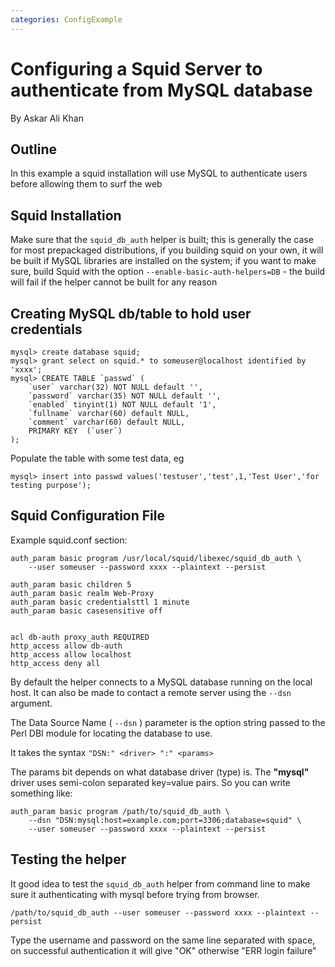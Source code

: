 ```yaml
---
categories: ConfigExample
---
```

# Configuring a Squid Server to authenticate from MySQL database

By Askar Ali Khan

## Outline

In this example a squid installation will use MySQL to authenticate
users before allowing them to surf the web

## Squid Installation

Make sure that the `squid_db_auth` helper is built; this is generally the
case for most prepackaged distributions, if you building squid on your own,
it will be built if MySQL libraries are installed on the system; if you want
to make sure, build Squid with the option `--enable-basic-auth-helpers=DB` - 
the build will fail if the helper cannot be built for any reason

## Creating MySQL db/table to hold user credentials
```
mysql> create database squid;
mysql> grant select on squid.* to someuser@localhost identified by 'xxxx';
mysql> CREATE TABLE `passwd` (
    `user` varchar(32) NOT NULL default '',
    `password` varchar(35) NOT NULL default '',
    `enabled` tinyint(1) NOT NULL default '1',
    `fullname` varchar(60) default NULL,
    `comment` varchar(60) default NULL,
    PRIMARY KEY  (`user`)
);
```

Populate the table with some test data, eg
```
mysql> insert into passwd values('testuser','test',1,'Test User','for testing purpose');
```

## Squid Configuration File

Example squid.conf section:
```
auth_param basic program /usr/local/squid/libexec/squid_db_auth \
    --user someuser --password xxxx --plaintext --persist

auth_param basic children 5
auth_param basic realm Web-Proxy
auth_param basic credentialsttl 1 minute
auth_param basic casesensitive off


acl db-auth proxy_auth REQUIRED
http_access allow db-auth
http_access allow localhost
http_access deny all
```

By default the helper connects to a MySQL database running on the local
host. It can also be made to contact a remote server using the `--dsn`
argument.

The Data Source Name ( `--dsn` ) parameter is the option string passed
to the Perl DBI module for locating the database to use.

It takes the syntax `"DSN:" <driver> ":" <params>`

The params bit depends on what database driver (type) is. The
**"mysql"** driver uses semi-colon separated key=value pairs. So you can
write something like:
```
auth_param basic program /path/to/squid_db_auth \
    --dsn "DSN:mysql:host=example.com;port=3306;database=squid" \
    --user someuser --password xxxx --plaintext --persist
```

## Testing the helper

It good idea to test the `squid_db_auth` helper from command line to
make sure it authenticating with mysql before trying from browser.
```
/path/to/squid_db_auth --user someuser --password xxxx --plaintext --persist
```

Type the username and password on the same line separated with space, on
successful authentication it will give "OK" otherwise "ERR login
failure"
